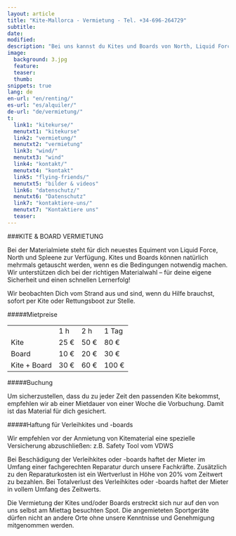 ```yaml
---
layout: article
title: "Kite-Mallorca - Vermietung - Tel. +34-696-264729"
subtitle:
date: 
modified:
description: "Bei uns kannst du Kites und Boards von North, Liquid Force, Mutiny, Spleene und All Ride mieten und ausleihen."
image:
  background: 3.jpg
  feature:
  teaser:
  thumb:
snippets: true
lang: de
en-url: "en/renting/"
es-url: "es/alquiler/"
de-url: "de/vermietung/"
t:
  link1: "kitekurse/"
  menutxt1: "kitekurse"
  link2: "vermietung/"
  menutxt2: "vermietung"
  link3: "wind/"
  menutxt3: "wind"
  link4: "kontakt/"
  menutxt4: "kontakt"
  link5: "flying-friends/"
  menutxt5: "bilder & videos"
  link6: "datenschutz/"
  menutxt6: "Datenschutz"
  link7: "kontaktiere-uns/"
  menutxt7: "Kontaktiere uns"
  teaser:
---
```


###KITE & BOARD VERMIETUNG

Bei der Materialmiete steht für dich neuestes Equiment von Liquid Force, North und Spleene zur Verfügung. Kites und Boards können natürlich mehrmals getauscht werden, wenn es die Bedingungen notwendig machen. Wir unterstützen dich bei der richtigen Materialwahl – für deine eigene Sicherheit und einen schnellen Lernerfolg!

Wir beobachten Dich vom Strand aus und sind, wenn du Hilfe brauchst, sofort per Kite oder Rettungsboot zur Stelle.

#####Mietpreise

<table>
  <tr>
    <td></td>
    <td>1 h</td>
    <td>2 h</td>
    <td>1 Tag</td>
  </tr>
  <tr>
    <td>Kite</td>
    <td>25 €</td>
    <td>50 €</td>
    <td>80 €</td>
  </tr>
  <tr>
    <td>Board</td>
    <td>10 €</td>
    <td>20 €</td>
    <td>30 €</td>
  </tr> 
  <tr>
    <td>Kite + Board</td>
    <td>30 €</td>
    <td>60 €</td>
    <td>100 €</td>
  </tr>     
</table> 

#####Buchung

Um sicherzustellen, dass du zu jeder Zeit den passenden Kite bekommst, empfehlen wir ab einer Mietdauer von einer Woche die Vorbuchung. Damit ist das Material für dich gesichert.

#####Haftung für Verleihkites und -boards

Wir empfehlen vor der Anmietung von Kitematerial eine spezielle Versicherung abzuschließen: z.B. Safety Tool vom VDWS

Bei Beschädigung der Verleihkites oder -boards haftet der Mieter im Umfang einer fachgerechten Reparatur durch unsere Fachkräfte. Zusätzlich zu den Reparaturkosten ist ein Wertverlust in Höhe von 20% vom Zeitwert zu bezahlen. Bei Totalverlust des Verleihkites oder -boards haftet der Mieter in vollem Umfang des Zeitwerts.

Die Vermietung der Kites und/oder Boards erstreckt sich nur auf den von uns selbst am Miettag besuchten Spot. Die angemieteten Sportgeräte dürfen nicht an andere Orte ohne unsere Kenntnisse und Genehmigung mitgenommen werden.
